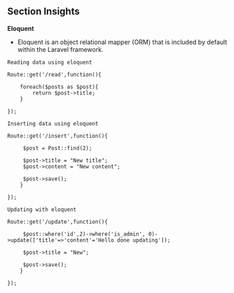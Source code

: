 ## Section Insights

**Eloquent**

- Eloquent is an object relational mapper (ORM) that is included by default within the Laravel framework.

```
Reading data using eloquent

Route::get('/read',function(){

    foreach($posts as $post){
        return $post->title;
    }

});

Inserting data using eloquent

Route::get('/insert',function(){
   
     $post = Post::find(2);

     $post->title = "New title";
     $post->content = "New content";
     
     $post->save();
    }

});

Updating with eloquent

Route::get('/update',function(){
   
     $post::where('id',2)->where('is_admin', 0)->update(['title'=>'content'='Hello done updating']);

     $post->title = "New";
     
     $post->save();
    }

});

